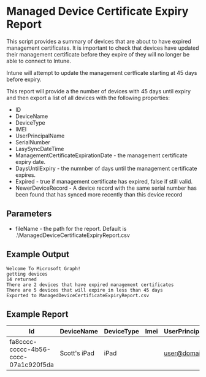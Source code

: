 # Managed Device Certificate Expiry Report
This script provides a summary of devices that are about to have expired management certificates. It is important to check that devices have updated their management certificate before they expire of they will no longer be able to connect to Intune.

Intune will attempt to update the management certficate starting at 45 days before expiry.

This report will provide a the number of devices with 45 days until expiry and then export a list of all devices with the following properties:
- ID
- DeviceName
- DeviceType
- IMEI
- UserPrincipalName
- SerialNumber
- LasySyncDateTime
- ManagementCertificateExpirationDate - the management certificate expiry date.
- DaysUntilExpiry - the numnber of days until the management certificate expires.
- Expired - true if management certificate has expired, false if still valid.
- NewerDeviceRecord - A device record with the same serial number has been found that has synced more recently than this device record

## Parameters
- fileName - the path for the report. Default is .\ManagedDeviceCertificateExpiryReport.csv

## Example Output
```
Welcome To Microsoft Graph!
getting devices
14 returned
There are 2 devices that have expired management certificates
There are 5 devices that will expire in less than 45 days
Exported to ManagedDeviceCertificateExpiryReport.csv
```

## Example Report
|Id|DeviceName|DeviceType|Imei|UserPrincipalName|SerialNumber|LastSyncDateTime|ManagementCertificateExpirationDate|DaysUntilExpiry|Expired|NewerDeviceRecord
|-|-|-|-|-|-|-|-|-|-|-|
|fa8cccc-ccccc-4b56-cccc-07a1c920f5da|Scott's iPad|iPad||user@domain.com|00000000000|15/09/2022 22:07|1/08/2023 15:20|316|FALSE|FALSE|
